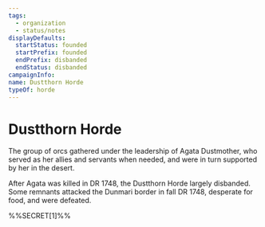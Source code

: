 ```yaml
---
tags:
  - organization
  - status/notes
displayDefaults:
  startStatus: founded
  startPrefix: founded
  endPrefix: disbanded
  endStatus: disbanded
campaignInfo: 
name: Dustthorn Horde
typeOf: horde
---
```

# Dustthorn Horde

The group of orcs gathered under the leadership of Agata Dustmother, who served as her allies and servants when needed, and were in turn supported by her in the desert. 

After Agata was killed in DR 1748, the Dustthorn Horde largely disbanded. Some remnants attacked the Dunmari border in fall DR 1748, desperate for food, and were defeated. 

%%SECRET[1]%%